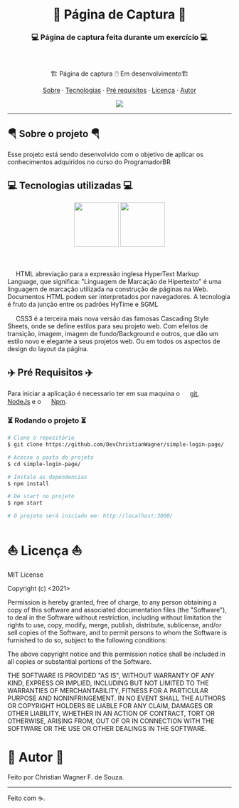 <h1 align="center">🧭 Página de Captura 🧭</h1>

<h3 align="center">
    💻 Página de captura feita durante um exercício 💻 </br></br></br>
</h3>


<p align="center">🏗️ Página de captura 🖱️ Em desenvolvimento🏗️</p> 

<p align="center">
  <a href="#sobre">Sobre</a> ·
  <a href="#tecnologias">Tecnologias</a> ·
  <a href="#pre-req">Pré requisitos</a> ·
  <a href="#licença">Licença</a> ·
  <a href="#autor">Autor</a>
</p>

<div align="center">
    <img src="https://cdn.discordapp.com/attachments/857822189390135296/981889074145132594/paginadecaptura-programadorbr.gif"/>
</div>

---

<div id="sobre"></div>

<h2> 🪂 Sobre o projeto 🪂 </h2>

Esse projeto está sendo desenvolvido com o objetivo de aplicar os conhecimentos adquiridos no curso do ProgramadorBR



<div id="tecnologias"></div>

<h2>💻 Tecnologias utilizadas 💻</h2>

<div align="center">
   <img src="https://cdn.jsdelivr.net/gh/devicons/devicon/icons/html5/html5-original.svg" width="100px" />

   <img src="https://cdn.jsdelivr.net/gh/devicons/devicon/icons/css3/css3-original.svg" width="100px" />
</div> </br></br>

<img src="https://cdn.jsdelivr.net/gh/devicons/devicon/icons/html5/html5-original.svg" width="15px" /> HTML abreviação para a expressão inglesa HyperText Markup Language, que significa: "Linguagem de Marcação de Hipertexto" é uma linguagem de marcação utilizada na construção de páginas na Web. Documentos HTML podem ser interpretados por navegadores. A tecnologia é fruto da junção entre os padrões HyTime e SGML

<img src="https://cdn.jsdelivr.net/gh/devicons/devicon/icons/css3/css3-original.svg" width="15px" /> CSS3 é a terceira mais nova versão das famosas Cascading Style Sheets, onde se define estilos para seu projeto web. Com efeitos de transição, imagem, imagem de fundo/Background e outros, que dão um estilo novo e elegante a seus projetos web. Ou em todos os aspectos de design do layout da página.


<div id="pre-req"></div>

<h2>✈️ Pré Requisitos ✈️</h2>

Para iniciar a aplicação é necessario ter em sua maquina  o  <img src="https://cdn.jsdelivr.net/gh/devicons/devicon/icons/git/git-original.svg" width="15px" /> [git](https://git-scm.com/),  <img src="https://cdn.jsdelivr.net/gh/devicons/devicon/icons/nodejs/nodejs-original.svg" width="15px" /> [NodeJs](https://nodejs.org/en/) e o  <img src="https://cdn.jsdelivr.net/gh/devicons/devicon/icons/npm/npm-original-wordmark.svg" width="15px" /> [Npm](https://www.npmjs.com/).

### ⏳ Rodando o projeto ⏳

```bash 
# Clone o repositório
$ git clone https://github.com/DevChristianWagner/simple-login-page/

# Acesse a pasta do projeto
$ cd simple-login-page/

# Instale as dependencias
$ npm install

# De start no projeto
$ npm start

# O projeto será iniciado em: http://localhost:3000/
```


<div id="licença"></div>

<h1>⛵ Licença ⛵</h1>

MIT License

Copyright (c) <2021> <Christian Wagner F. de Souza>

Permission is hereby granted, free of charge, to any person obtaining a copy
of this software and associated documentation files (the "Software"), to deal
in the Software without restriction, including without limitation the rights
to use, copy, modify, merge, publish, distribute, sublicense, and/or sell
copies of the Software, and to permit persons to whom the Software is
furnished to do so, subject to the following conditions:

The above copyright notice and this permission notice shall be included in all
copies or substantial portions of the Software.

THE SOFTWARE IS PROVIDED "AS IS", WITHOUT WARRANTY OF ANY KIND, EXPRESS OR
IMPLIED, INCLUDING BUT NOT LIMITED TO THE WARRANTIES OF MERCHANTABILITY,
FITNESS FOR A PARTICULAR PURPOSE AND NONINFRINGEMENT. IN NO EVENT SHALL THE
AUTHORS OR COPYRIGHT HOLDERS BE LIABLE FOR ANY CLAIM, DAMAGES OR OTHER
LIABILITY, WHETHER IN AN ACTION OF CONTRACT, TORT OR OTHERWISE, ARISING FROM,
OUT OF OR IN CONNECTION WITH THE SOFTWARE OR THE USE OR OTHER DEALINGS IN THE
SOFTWARE.


<div id="autor"></div>

<h1>🚀 Autor 🚀</h1>

Feito por Christian Wagner F. de Souza.

---

Feito com ☕. 
